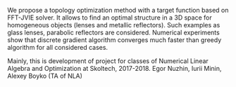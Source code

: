 We propose a topology optimization method with a target function based on FFT-JVIE solver. It allows to find an optimal structure in a 3D space for homogeneous objects (lenses and metallic reflectors).
Such examples as glass lenses, parabolic reflectors are considered.
Numerical experiments show that discrete gradient algorithm converges much faster than 
greedy algorithm for all considered cases. 

Mainly, this is development of project for classes of Numerical Linear Algebra and Optimization at Skoltech, 2017-2018.
Egor Nuzhin, Iurii Minin, Alexey Boyko (TA of NLA)
